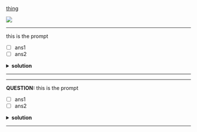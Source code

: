 [thing](https://css-tricks.com/custom-styles-in-github-readmes/)

<a href="http://www.viewpure.com/LnmLuHWvjP8?start=0&end=0" target="_blank" rel="noopener noreferrer"><img src="https://www.adweek.com/wp-content/uploads/2018/08/YouTube-Logo.png.webp"/></a>

 <hr /> 

this is the prompt
* [ ] ans1
* [ ] ans2

<details><summary><b>solution</b></summary>

* [ ] ans1
* [X] ans2

this is the solution

</details><hr /> 


 <hr /> 

 **QUESTION:** this is the prompt
* [ ] ans1
* [ ] ans2

<details><summary><b>solution</b></summary>

* [ ] ans1
* [X] ans2

this is the solution

</details><hr /> 



